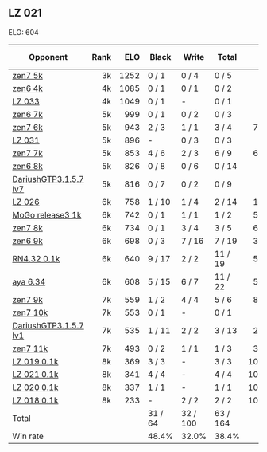 ## LZ 021 ##

ELO: 604

Opponent | Rank | ELO | Black | Write | Total | Win rate
---------|-----:|----:|-------|-------|-------|-------:
[zen7 5k](zen7%205k.md) | 3k | 1252 | 0 / 1 | 0 / 4 | 0 / 5 | 0.0%
[zen6 4k](zen6%204k.md) | 4k | 1085 | 0 / 1 | 0 / 1 | 0 / 2 | 0.0%
[LZ 033](LZ%20033.md) | 4k | 1049 | 0 / 1 | - | 0 / 1 | 0.0%
[zen6 7k](zen6%207k.md) | 5k | 999 | 0 / 1 | 0 / 2 | 0 / 3 | 0.0%
[zen7 6k](zen7%206k.md) | 5k | 943 | 2 / 3 | 1 / 1 | 3 / 4 | 75.0%
[LZ 031](LZ%20031.md) | 5k | 896 | - | 0 / 3 | 0 / 3 | 0.0%
[zen7 7k](zen7%207k.md) | 5k | 853 | 4 / 6 | 2 / 3 | 6 / 9 | 66.7%
[zen6 8k](zen6%208k.md) | 5k | 826 | 0 / 8 | 0 / 6 | 0 / 14 | 0.0%
[DariushGTP3.1.5.7 lv7](DariushGTP3.1.5.7%20lv7.md) | 5k | 816 | 0 / 7 | 0 / 2 | 0 / 9 | 0.0%
[LZ 026](LZ%20026.md) | 6k | 758 | 1 / 10 | 1 / 4 | 2 / 14 | 14.3%
[MoGo release3 1k](MoGo%20release3%201k.md) | 6k | 742 | 0 / 1 | 1 / 1 | 1 / 2 | 50.0%
[zen7 8k](zen7%208k.md) | 6k | 734 | 0 / 1 | 3 / 4 | 3 / 5 | 60.0%
[zen6 9k](zen6%209k.md) | 6k | 698 | 0 / 3 | 7 / 16 | 7 / 19 | 36.8%
[RN4.32 0.1k](RN4.32%200.1k.md) | 6k | 640 | 9 / 17 | 2 / 2 | 11 / 19 | 57.9%
[aya 6.34](aya%206.34.md) | 6k | 608 | 5 / 15 | 6 / 7 | 11 / 22 | 50.0%
[zen7 9k](zen7%209k.md) | 7k | 559 | 1 / 2 | 4 / 4 | 5 / 6 | 83.3%
[zen7 10k](zen7%2010k.md) | 7k | 553 | 0 / 1 | - | 0 / 1 | 0.0%
[DariushGTP3.1.5.7 lv1](DariushGTP3.1.5.7%20lv1.md) | 7k | 535 | 1 / 11 | 2 / 2 | 3 / 13 | 23.1%
[zen7 11k](zen7%2011k.md) | 7k | 493 | 0 / 2 | 1 / 1 | 1 / 3 | 33.3%
[LZ 019 0.1k](LZ%20019%200.1k.md) | 8k | 369 | 3 / 3 | - | 3 / 3 | 100.0%
[LZ 021 0.1k](LZ%20021%200.1k.md) | 8k | 341 | 4 / 4 | - | 4 / 4 | 100.0%
[LZ 020 0.1k](LZ%20020%200.1k.md) | 8k | 337 | 1 / 1 | - | 1 / 1 | 100.0%
[LZ 018 0.1k](LZ%20018%200.1k.md) | 8k | 233 | - | 2 / 2 | 2 / 2 | 100.0%
Total | | | 31 / 64 | 32 / 100 | 63 / 164 | 
Win rate| | | 48.4% | 32.0% | 38.4% | 
